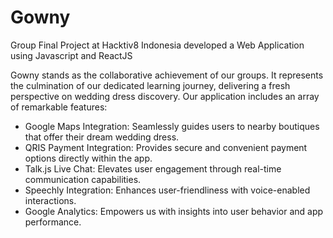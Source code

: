 # Gowny
Group Final Project at Hacktiv8 Indonesia developed a Web Application using Javascript and ReactJS

Gowny stands as the collaborative achievement of our groups. It represents the culmination of our dedicated learning journey, delivering a fresh perspective on wedding dress discovery. Our application includes an array of remarkable features:

- Google Maps Integration: Seamlessly guides users to nearby boutiques that offer their dream wedding dress.
- QRIS Payment Integration: Provides secure and convenient payment options directly within the app.
- Talk.js Live Chat: Elevates user engagement through real-time communication capabilities.
- Speechly Integration: Enhances user-friendliness with voice-enabled interactions.
- Google Analytics: Empowers us with insights into user behavior and app performance.
